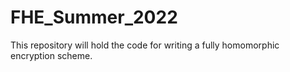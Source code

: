 # FHE_Summer_2022

This repository will hold the code for writing a fully homomorphic encryption scheme. 